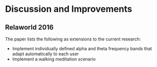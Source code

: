 # Discussion and Improvements

## Relaworld 2016
The paper lists the following as extensions to the current research:
* Implement individually defined alpha and theta frequency bands that adapt automatically to each user
* Implement a walking meditation scenario
